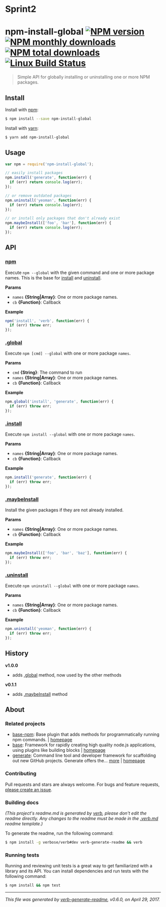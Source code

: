# Sprint2

# npm-install-global [![NPM version](https://img.shields.io/npm/v/npm-install-global.svg?style=flat)](https://www.npmjs.com/package/npm-install-global) [![NPM monthly downloads](https://img.shields.io/npm/dm/npm-install-global.svg?style=flat)](https://npmjs.org/package/npm-install-global) [![NPM total downloads](https://img.shields.io/npm/dt/npm-install-global.svg?style=flat)](https://npmjs.org/package/npm-install-global) [![Linux Build Status](https://img.shields.io/travis/jonschlinkert/npm-install-global.svg?style=flat&label=Travis)](https://travis-ci.org/jonschlinkert/npm-install-global)

> Simple API for globally installing or uninstalling one or more NPM packages.

## Install

Install with [npm](https://www.npmjs.com/):

```sh
$ npm install --save npm-install-global
```

Install with [yarn](https://yarnpkg.com):

```sh
$ yarn add npm-install-global
```

## Usage

```js
var npm = require('npm-install-global');

// easily install packages
npm.install('generate', function(err) {
  if (err) return console.log(err);
});

// or remove outdated packages
npm.uninstall('yeoman', function(err) {
  if (err) return console.log(err);
});

// or install only packages that don't already exist
npm.maybeInstall(['foo', 'bar'], function(err) {
  if (err) return console.log(err);
});
```

## API

### [npm](index.js#L29)

Execute `npm --global` with the given command and one or more package names. This is the base for [install](#install) and [uninstall](#uninstall).

**Params**

* `names` **{String|Array}**: One or more package names.
* `cb` **{Function}**: Callback

**Example**

```js
npm('install', 'verb', function(err) {
  if (err) throw err;
});
```

### [.global](index.js#L65)

Execute `npm [cmd] --global` with one or more package `names`.

**Params**

* `cmd` **{String}**: The command to run
* `names` **{String|Array}**: One or more package names.
* `cb` **{Function}**: Callback

**Example**

```js
npm.global('install', 'generate', function(err) {
  if (err) throw err;
});
```

### [.install](index.js#L82)

Execute `npm install --global` with one or more package `names`.

**Params**

* `names` **{String|Array}**: One or more package names.
* `cb` **{Function}**: Callback

**Example**

```js
npm.install('generate', function(err) {
  if (err) throw err;
});
```

### [.maybeInstall](index.js#L99)

Install the given packages if they are not already installed.

**Params**

* `names` **{String|Array}**: One or more package names.
* `cb` **{Function}**: Callback

**Example**

```js
npm.maybeInstall(['foo', 'bar', 'baz'], function(err) {
  if (err) throw err;
});
```

### [.uninstall](index.js#L131)

Execute `npm uninstall --global` with one or more package `names`.

**Params**

* `names` **{String|Array}**: One or more package names.
* `cb` **{Function}**: Callback

**Example**

```js
npm.uninstall('yeoman', function(err) {
  if (err) throw err;
});
```

## History

**v1.0.0**

* adds [.global](#global) method, now used by the other methods

**v0.1.1**

* adds [.maybeInstall](#maybeInstall) method

## About

### Related projects

* [base-npm](https://www.npmjs.com/package/base-npm): Base plugin that adds methods for programmatically running npm commands. | [homepage](https://github.com/node-base/base-npm "Base plugin that adds methods for programmatically running npm commands.")
* [base](https://www.npmjs.com/package/base): Framework for rapidly creating high quality node.js applications, using plugins like building blocks | [homepage](https://github.com/node-base/base "Framework for rapidly creating high quality node.js applications, using plugins like building blocks")
* [generate](https://www.npmjs.com/package/generate): Command line tool and developer framework for scaffolding out new GitHub projects. Generate offers the… [more](https://github.com/generate/generate) | [homepage](https://github.com/generate/generate "Command line tool and developer framework for scaffolding out new GitHub projects. Generate offers the robustness and configurability of Yeoman, the expressiveness and simplicity of Slush, and more powerful flow control and composability than either.")

### Contributing

Pull requests and stars are always welcome. For bugs and feature requests, [please create an issue](../../issues/new).

### Building docs

_(This project's readme.md is generated by [verb](https://github.com/verbose/verb-generate-readme), please don't edit the readme directly. Any changes to the readme must be made in the [.verb.md](.verb.md) readme template.)_

To generate the readme, run the following command:

```sh
$ npm install -g verbose/verb#dev verb-generate-readme && verb
```

### Running tests

Running and reviewing unit tests is a great way to get familiarized with a library and its API. You can install dependencies and run tests with the following command:

```sh
$ npm install && npm test
```


***

_This file was generated by [verb-generate-readme](https://github.com/verbose/verb-generate-readme), v0.6.0, on April 29, 2017._
